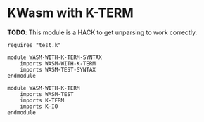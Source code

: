 KWasm with K-TERM
=================

**TODO**: This module is a HACK to get unparsing to work correctly.

```k
requires "test.k"

module WASM-WITH-K-TERM-SYNTAX
    imports WASM-WITH-K-TERM
    imports WASM-TEST-SYNTAX
endmodule

module WASM-WITH-K-TERM
    imports WASM-TEST
    imports K-TERM
    imports K-IO
endmodule
```
